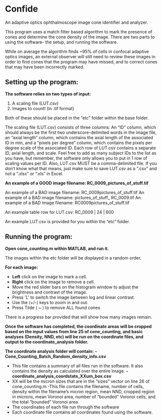# Confide
An adaptive optics ophthalmoscope image cone identifier and analyzer.

This program uses a match filter based algorithm to mark the presence of cones and determine the cone density of the image. There are two parts to using the software- the setup, and running the software.

While on average the algorithm finds ~95% of cells in confocal adaptive optics images, an external observer will still need to review these images in order to find cones that the program may have missed, and to correct cones that may have been incorrectly marked. 

## Setting up the program:
**The software relies on two types of input:**
1) A scaling file (LUT.csv)
2) Images to count! (in .tif format)

Both of these should be placed in the “etc” folder within the base folder.

The scaling file (LUT.csv) consists of three columns: An “ID” column, which should always be the first two underscore-delimited words in the image file, an “axial length” column, which contains the axial length of the associated ID in mm, and a “pixels per degree” column, which contains the pixels per degree scale of the associated ID. Each row of LUT.csv contains a separate ID, axial length, and scale. Feel free to add as many subject IDs to the list as you have, but remember, the software only allows you to put in 1 row of scaling values per ID. Also, LUT.csv MUST be a comma-delimited file. If you don’t know what that means, just make sure to save LUT.csv as a “.csv” and not a “.xlsx” or “.xls” in Excel.

**An example of a GOOD image filename: RC_0009_pictures_of_stuff.tif**

An example of a BAD image filename: RC_0009pictures_of_stuff.tif
An example of a BAD image filename: pictures_of_stuff_ RC_0009.tif
An example of a BAD image filename: RC0009pictures_of_stuff.tif

An example table row for LUT.csv:
RC_0009 | 24 | 600

An example LUT.csv is provided for you within the “etc” folder.

## Running the program:
**Open cone_counting.m within MATLAB, and run it.**

The images within the etc folder will be displayed in a random order.

**For each image:**
- **Left** click on the image to mark a cell.
- **Right** click on the image to remove a cell.
- Move the red slider bars on the histogram window to adjust the brightness and contrast of the image. 
- Press 'L' to switch the image between log and linear contrast.
- Use the (+/-) keys to zoom in and out.		
- Press Tilde ( ~ ) to remove ALL found cones

There is a progress bar provided that will show how many images remain. 

**Once the software has completed, the coordinate areas will be cropped based on the input values from line 25 of cone_counting, and basic analyses (Density, NND, etc) will be run on the coordinate files, and output to the coordinate_analysis folder.**

**The coordinate analysis folder will contain:**
**- Cone_Counting_Batch_Random_density_info.csv** 
  - This file contains a summary of all files run in the software. It also contains the density as calculated over the entire image.
**- coordinate_analysis_coordstats_XXum_box.csv**
  - XX will be the micron sizes that are in the “sizes” vector on line 26 of cone_counting.m
-This file contains the filename, number of cells, density within the filename’s micron region, mean NND, cropped region in microns, mean Voronoi area, number of “bounded” Voronoi cells, and the total “bounded” Voronoi area.
  - The coordinates of each file run through the software
  - Each coordinate file contains all coordinates found using the software.
